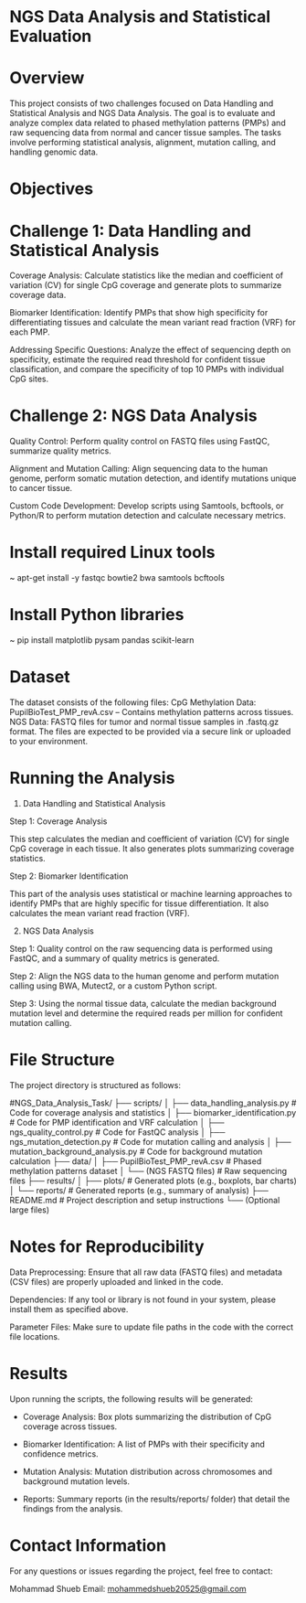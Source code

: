 #   NGS Data Analysis and Statistical Evaluation

# Overview

This project consists of two challenges focused on Data Handling and Statistical Analysis and NGS Data Analysis. The goal is to evaluate and analyze complex data related to phased methylation patterns (PMPs) and raw sequencing data from normal and cancer tissue samples. The tasks involve performing statistical analysis, alignment, mutation calling, and handling genomic data.

# Objectives

# Challenge 1: Data Handling and Statistical Analysis

Coverage Analysis: Calculate statistics like the median and coefficient of variation (CV) for single CpG coverage and generate plots to summarize coverage data.

Biomarker Identification: Identify PMPs that show high specificity for differentiating tissues and calculate the mean variant read fraction (VRF) for each PMP.

Addressing Specific Questions: Analyze the effect of sequencing depth on specificity, estimate the required read threshold for confident tissue classification, and compare the specificity of top 10 PMPs with individual CpG sites.

# Challenge 2: NGS Data Analysis

Quality Control: Perform quality control on FASTQ files using FastQC, summarize quality metrics.

Alignment and Mutation Calling: Align sequencing data to the human genome, perform somatic mutation detection, and identify mutations unique to cancer tissue.

Custom Code Development: Develop scripts using Samtools, bcftools, or Python/R to perform mutation detection and calculate necessary metrics.

# Install required Linux tools
  ~ apt-get install -y fastqc bowtie2 bwa samtools bcftools

# Install Python libraries
  ~ pip install matplotlib pysam pandas scikit-learn

# Dataset

The dataset consists of the following files: CpG Methylation Data: PupilBioTest_PMP_revA.csv – Contains methylation patterns across tissues.
NGS Data: FASTQ files for tumor and normal tissue samples in .fastq.gz format.
The files are expected to be provided via a secure link or uploaded to your environment.

# Running the Analysis

1. Data Handling and Statistical Analysis

  Step 1: Coverage Analysis

  This step calculates the median and coefficient of variation (CV) for single CpG coverage in each tissue. It also generates plots summarizing coverage statistics.
   
  Step 2: Biomarker Identification

  This part of the analysis uses statistical or machine learning approaches to identify PMPs that are highly specific for tissue differentiation. It also calculates the mean variant read fraction (VRF).

2. NGS Data Analysis

  Step 1: Quality control on the raw sequencing data is performed using FastQC, and a summary of quality metrics is generated.

  Step 2: Align the NGS data to the human genome and perform mutation calling using BWA, Mutect2, or a custom Python script.
  
  Step 3: Using the normal tissue data, calculate the median background mutation level and determine the required reads per million for confident mutation calling.

# File Structure 

The project directory is structured as follows:

#NGS_Data_Analysis_Task/
├── scripts/
│   ├── data_handling_analysis.py        # Code for coverage analysis and statistics
│   ├── biomarker_identification.py      # Code for PMP identification and VRF calculation
│   ├── ngs_quality_control.py           # Code for FastQC analysis
│   ├── ngs_mutation_detection.py       # Code for mutation calling and analysis
│   ├── mutation_background_analysis.py  # Code for background mutation calculation
├── data/
│   ├── PupilBioTest_PMP_revA.csv       # Phased methylation patterns dataset
│   └── (NGS FASTQ files)               # Raw sequencing files
├── results/
│   ├── plots/                          # Generated plots (e.g., boxplots, bar charts)
│   └── reports/                        # Generated reports (e.g., summary of analysis)
├── README.md                           # Project description and setup instructions
└── (Optional large files)

# Notes for Reproducibility

  Data Preprocessing: Ensure that all raw data (FASTQ files) and metadata (CSV files) are properly uploaded and linked in the code.

  Dependencies: If any tool or library is not found in your system, please install them as specified above.

  Parameter Files: Make sure to update file paths in the code with the correct file locations.

# Results

Upon running the scripts, the following results will be generated:

  - Coverage Analysis: Box plots summarizing the distribution of CpG coverage across tissues.
  
  - Biomarker Identification: A list of PMPs with their specificity and confidence metrics.
  
  - Mutation Analysis: Mutation distribution across chromosomes and background mutation levels.
  
  - Reports: Summary reports (in the results/reports/ folder) that detail the findings from the analysis.
    
# Contact Information

For any questions or issues regarding the project, feel free to contact:

Mohammad Shueb
Email: mohammedshueb20525@gmail.com
